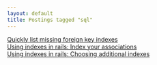 ```yaml
---
layout: default
title: Postings tagged "sql"
---
```

[Quickly list missing foreign key indexes](http:///2009/09/quickly-list-missing-foreign-key-indexes)<br />
[Using indexes in rails: Index your associations](http:///2009/08/using-indexes-in-rails-index-your-associations)<br />
[Using indexes in rails: Choosing additional indexes](http:///2009/08/using-indexes-in-rails-choosing-additional-indexes)<br />
